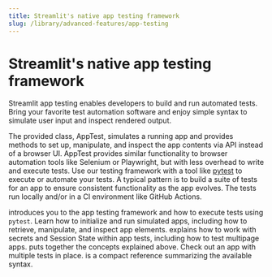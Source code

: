 ```yaml
---
title: Streamlit's native app testing framework
slug: /library/advanced-features/app-testing
---
```


# Streamlit's native app testing framework

Streamlit app testing enables developers to build and run automated tests. Bring your favorite test automation software and enjoy simple syntax to simulate user input and inspect rendered output.

The provided class, AppTest, simulates a running app and provides methods to set up, manipulate, and inspect the app contents via API instead of a browser UI. AppTest provides similar functionality to browser automation tools like Selenium or Playwright, but with less overhead to write and execute tests. Use our testing framework with a tool like [pytest](https://docs.pytest.org/) to execute or automate your tests. A typical pattern is to build a suite of tests for an app to ensure consistent functionality as the app evolves. The tests run locally and/or in a CI environment like GitHub Actions.

<InlineCalloutContainer>
  <InlineCallout color="indigo-70" icon="science" bold="Get started" href="/library/advanced-features/app-testing/get-started">
    introduces you to the app testing framework and how to execute tests using <code>pytest</code>. Learn how to initialize and run simulated apps, including how to retrieve, manipulate, and inspect app elements.
  </InlineCallout>
  <InlineCallout color="indigo-70" icon="password" bold="Beyond the basics" href="/library/advanced-features/app-testing/beyond-the-basics">
    explains how to work with secrets and Session State within app tests, including how to test multipage apps.
  </InlineCallout>
  <InlineCallout color="indigo-70" icon="quiz" bold="Example" href="/library/advanced-features/app-testing/examples">
    puts together the concepts explained above. Check out an app with multiple tests in place.
  </InlineCallout>
  <InlineCallout color="indigo-70" icon="saved_search" bold="Cheat sheet" href="/library/advanced-features/app-testing/cheat-sheet">
    is a compact reference summarizing the available syntax.
  </InlineCallout>
</InlineCalloutContainer>
